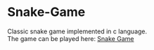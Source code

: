 # Snake-Game
Classic snake game implemented in c language.<br/>
The game can be played here: [Snake Game](https://snakegame-3p34g8x1b8kjwn1vfx.codequotient.in)
